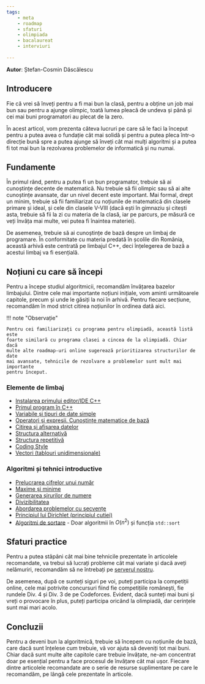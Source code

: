 ```yaml
---
tags:
    - meta
    - roadmap
    - sfaturi
    - olimpiada
    - bacalaureat
    - interviuri
 
---
```


**Autor**: Ștefan-Cosmin Dăscălescu

## Introducere

Fie că vrei să înveți pentru a fi mai bun la clasă, pentru a obține un job mai
bun sau pentru a ajunge olimpic, toată lumea pleacă de undeva și până și cei mai
buni programatori au plecat de la zero.

În acest articol, vom prezenta câteva lucruri pe care să le faci la început
pentru a putea avea o fundație cât mai solidă și pentru a putea pleca într-o
direcție bună spre a putea ajunge să înveți cât mai mulți algoritmi și a putea
fi tot mai bun la rezolvarea problemelor de informatică și nu numai.

## Fundamente

În primul rând, pentru a putea fi un bun programator, trebuie să ai cunoștințe
decente de matematică. Nu trebuie să fii olimpic sau să ai alte cunoștințe
avansate, dar un nivel decent este important. Mai formal, drept un minim,
trebuie să fii familiarizat cu noțiunile de matematică din clasele primare și
ideal, și cele din clasele V-VIII (dacă ești în gimnaziu și citești asta,
trebuie să fii la zi cu materia de la clasă, iar pe parcurs, pe măsură ce veți
învăța mai multe, vei putea fi înaintea materiei).

De asemenea, trebuie să ai cunoștințe de bază despre un limbaj de programare. În
conformitate cu materia predată în școlile din România, această arhivă este
centrată pe limbajul C++, deci înțelegerea de bază a acestui limbaj va fi
esențială.

## Noțiuni cu care să începi

Pentru a începe studiul algoritmicii, recomandăm învățarea bazelor limbajului.
Dintre cele mai importante noțiuni inițiale, vom aminti următoarele capitole,
precum și unde le găsiți la noi în arhivă. Pentru fiecare secțiune, recomandăm
în mod strict citirea noțiunilor în ordinea dată aici.

!!! note "Observație"

    Pentru cei familiarizați cu programa pentru olimpiadă, această listă este
    foarte similară cu programa clasei a cincea de la olimpiadă. Chiar dacă
    multe alte roadmap-uri online sugerează prioritizarea structurilor de date
    mai avansate, tehnicile de rezolvare a problemelor sunt mult mai importante
    pentru început.

### Elemente de limbaj

- [Instalarea primului editor/IDE C++](https://edu.roalgo.ro/cppintro/)
- [Primul program în C++](https://edu.roalgo.ro/cppintro/intro/)
- [Variabile și tipuri de date
  simple](https://edu.roalgo.ro/cppintro/data-types/)
- [Operatori și expresii. Cunoștințe matematice de
  bază](https://edu.roalgo.ro/cppintro/basic-math/)
- [Citirea și afișarea datelor](https://edu.roalgo.ro/cppintro/input-output/)
- [Structura alternativă](https://edu.roalgo.ro/cppintro/conditions-if/)
- [Structura repetitivă](https://edu.roalgo.ro/cppintro/loops/)
- [Coding Style](https://edu.roalgo.ro/cppintro/coding-style/)
- [Vectori (tablouri unidimensionale)](https://edu.roalgo.ro/cppintro/arrays/)

### Algoritmi și tehnici introductive

- [Prelucrarea cifrelor unui
  număr](https://edu.roalgo.ro/usor/digits-manipulation/)
- [Maxime și minime](https://edu.roalgo.ro/usor/maxime-minime)
- [Generarea șirurilor de
  numere](https://edu.roalgo.ro/usor/generarea-sirurilor/)
- [Divizibilitatea](https://edu.roalgo.ro/usor/divisibility/)
- [Abordarea problemelor cu secvențe](https://edu.roalgo.ro/usor/sequences/)
- [Principiul lui Dirichlet (principiul
  cutiei)](https://edu.roalgo.ro/usor/dirichlet/)
- [Algoritmi de sortare](https://edu.roalgo.ro/usor/sorting/) - Doar algoritmii
  în $O(n^2)$ și funcția `std::sort`

## Sfaturi practice

Pentru a putea stăpâni cât mai bine tehnicile prezentate în articolele
recomandate, va trebui să lucrați probleme cât mai variate și dacă aveți
nelămuriri, recomandăm să ne întrebați pe [serverul
nostru](https://discord.gg/roalgo).

De asemenea, după ce sunteți siguri pe voi, puteți participa la competiții
online, cele mai potrivite concursuri fiind fie competițiile românești, fie
rundele Div. 4 și Div. 3 de pe Codeforces. Evident, dacă sunteți mai buni și
vreți o provocare în plus, puteți participa oricând la olimpiadă, dar cerințele
sunt mai mari acolo.

## Concluzii

Pentru a deveni bun la algoritmică, trebuie să începem cu noțiunile de bază,
care dacă sunt înțelese cum trebuie, vă vor ajuta să deveniți tot mai buni.
Chiar dacă sunt multe alte capitole care trebuie învățate, ne-am concentrat doar
pe esențial pentru a face procesul de învățare cât mai ușor. Fiecare dintre
articolele recomandate are o serie de resurse suplimentare pe care le
recomandăm, pe lângă cele prezentate în articole.

